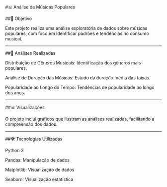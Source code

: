 #📊 Análise de Músicas Populares

##🎯 Objetivo

Este projeto realiza uma análise exploratória de dados sobre músicas populares, com foco em identificar padrões e tendências no consumo musical.

-----

##🧠 Análises Realizadas

Distribuição de Gêneros Musicais: Identificação dos gêneros mais populares.

Análise de Duração das Músicas: Estudo da duração média das faixas.

Popularidade ao Longo do Tempo: Tendências de popularidade ao longo dos anos.

----

##📊 Visualizações

O projeto inclui gráficos que ilustram as análises realizadas, facilitando a compreensão dos dados.

----

##🛠️ Tecnologias Utilizadas

Python 3

Pandas: Manipulação de dados

Matplotlib: Visualização de dados

Seaborn: Visualização estatística
